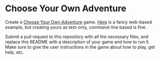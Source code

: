 # Choose Your Own Adventure

Create a [Choose Your Own Adventure](http://en.wikipedia.org/wiki/Choose_Your_Own_Adventure#Format) game. [Here](https://writer.inklestudios.com/stories/musgraveritual) is a fancy web-based example, but creating yours as text-only, command-line based is fine.

Submit a pull request to this repository with all the necessary files, and replace this README with a description of your game and how to run it. Make sure to give the user instructions in the game about how to play, get help, etc.
